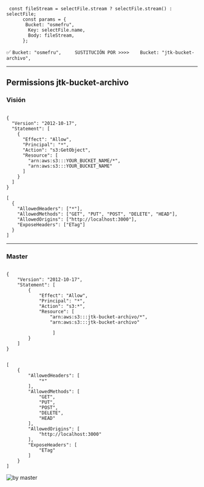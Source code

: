 
```
 const fileStream = selectFile.stream ? selectFile.stream() : selectFile;
      const params = {
       Bucket: "osmefru",
        Key: selectFile.name,
        Body: fileStream,
      };
```


✅ ``` Bucket: "osmefru",     SUSTITUCIÓN POR >>>>    Bucket: "jtk-bucket-archivo", ```

---

## Permissions jtk-bucket-archivo

### Visión

```

{
  "Version": "2012-10-17",
  "Statement": [
    {
      "Effect": "Allow",
      "Principal": "*",
      "Action": "s3:GetObject",
      "Resource": [
        "arn:aws:s3:::YOUR_BUCKET_NAME/*",
        "arn:aws:s3:::YOUR_BUCKET_NAME"
      ]
    }
  ]
}

```

```
[
  {
    "AllowedHeaders": ["*"],
    "AllowedMethods": ["GET", "PUT", "POST", "DELETE", "HEAD"],
    "AllowedOrigins": ["http://localhost:3000"],
    "ExposeHeaders": ["ETag"]
  }
]

```

---------------------------------------------------------------------------------------


### Master

```

{
    "Version": "2012-10-17",
    "Statement": [
        {
            "Effect": "Allow",
            "Principal": "*",
            "Action": "s3:*",
            "Resource": [
                "arn:aws:s3:::jtk-bucket-archivo/*",
                "arn:aws:s3:::jtk-bucket-archivo"
  
                 ]
        }
    ]
}

```

```

[
    {
        "AllowedHeaders": [
            "*"
        ],
        "AllowedMethods": [
            "GET",
            "PUT",
            "POST",
            "DELETE",
            "HEAD"
        ],
        "AllowedOrigins": [
            "http://localhost:3000"
        ],
        "ExposeHeaders": [
            "ETag"
        ]
    }
]

```

![by master](https://github.com/user-attachments/assets/ce1a86bc-f8bc-4c5e-a8e6-4597d3f630d6)




